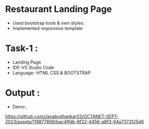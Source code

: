# Restaurant Landing Page

- Used bootstrap tools & own styles.
- Implemented responsive template
  
 # Task-1 :
- Landing Page
- IDE-VS Studio Code
- Language- HTML CSS & BOOTSTRAP

# Output :

- Demo :


https://github.com/Jayabodhankar03/OCTANET-SEPT-2023/assets/119877899/bac4ffdb-8f22-4456-a8f3-94a7373125d6




